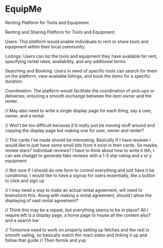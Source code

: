 # EquipMe
Renting Platform for Tools and Equipment


Renting and Sharing Platform for Tools and Equipment:

Users: This platform would enable individuals to rent or share tools and equipment within their local community.

Listings: Users can list the tools and equipment they have available for rent, specifying rental rates, availability, and any additional terms.

Searching and Booking: Users in need of specific tools can search for them on the platform, view available listings, and book the items for a specific duration.

Coordination: The platform would facilitate the coordination of pick-ups or deliveries, ensuring a smooth exchange between the item owner and the renter.







  // May also need to write a single display page for each thing, say a user, owner, and a rental.

  // Won't be too difficult because it'd really just be moving stuff around and copying the display page but making one for user, owner and renter? 

  // The cards I've made should be interesting. Basically If I have reviews I would like to just have some small bits from it exist in their cards. So maybe, review stars? Individual reviews? I have to think about how to write it tbh, I can ask chatgpt to generate fake reviews with a 1-5 star rating and x or y equipment 

  // Not sure If I should do one form to control everything and just have it be conditional, I would like to have a signup for users essentially, like a button to click and sign up

  // I may need a way to make an actual rental agreement, will need to brainstorm this. Along with making a rental agreement, should I allow the displaying of said rental agreement?

  // Think this may be a repeat, but everything seems to be in place? All I require left is a dsiplay page, a home page to house all the content also? and a search bar 

  // Tomorrow need to work on properly setting up fetches and the rest is smooth sailing, so basically watch the react video and linking it up and follow that guide
  // Then formik and yup
